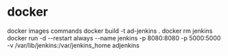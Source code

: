 # docker
docker images
commands
   docker build -t ad-jenkins .
   docker rm jenkins
   docker run -d --restart always  --name jenkins  -p 8080:8080 -p 5000:5000 -v /var/lib/jenkins:/var/jenkins_home adjenkins
   
   